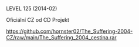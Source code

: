 LEVEL 125 (2014-02)

Oficiální CZ od CD Projekt

https://github.com/hornster02/The_Suffering-2004-CZ/raw/main/The_Suffering_2004_cestina.rar
